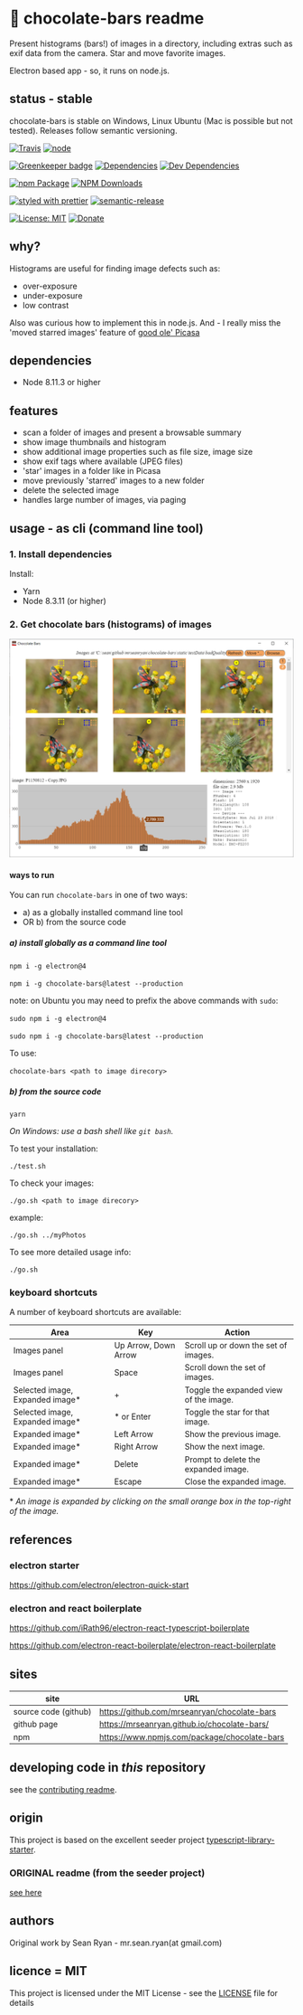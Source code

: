 # :chocolate_bar: chocolate-bars readme

Present histograms (bars!) of images in a directory, including extras such as exif data from the camera. Star and move favorite images.

Electron based app - so, it runs on node.js.

## status - stable

chocolate-bars is stable on Windows, Linux Ubuntu (Mac is possible but not tested). Releases follow semantic versioning.

[![Travis](https://img.shields.io/travis/mrseanryan/chocolate-bars.svg)](https://travis-ci.org/mrseanryan/chocolate-bars)
[![node](https://img.shields.io/node/v/chocolate-bars.svg)](https://nodejs.org)

[![Greenkeeper badge](https://badges.greenkeeper.io/mrseanryan/chocolate-bars.svg)](https://greenkeeper.io/)
[![Dependencies](https://david-dm.org/mrseanryan/chocolate-bars.svg)](https://david-dm.org/mrseanryan/chocolate-bars)
[![Dev Dependencies](https://david-dm.org/mrseanryan/chocolate-bars/dev-status.svg)](https://david-dm.org/mrseanryan/chocolate-bars?type=dev)

[![npm Package](https://img.shields.io/npm/v/chocolate-bars.svg?style=flat-square)](https://www.npmjs.org/package/chocolate-bars)
[![NPM Downloads](https://img.shields.io/npm/dm/chocolate-bars.svg)](https://npmjs.org/package/chocolate-bars)

[![styled with prettier](https://img.shields.io/badge/styled_with-prettier-ff69b4.svg)](https://github.com/prettier/prettier)
[![semantic-release](https://img.shields.io/badge/%20%20%F0%9F%93%A6%F0%9F%9A%80-semantic--release-e10079.svg)](https://github.com/semantic-release/semantic-release)

[![License: MIT](https://img.shields.io/badge/License-MIT-yellow.svg)](https://opensource.org/licenses/MIT)
[![Donate](https://img.shields.io/badge/donate-paypal-blue.svg)](https://paypal.me/mrseanryan)

## why?

Histograms are useful for finding image defects such as:

-   over-exposure
-   under-exposure
-   low contrast

Also was curious how to implement this in node.js.
And - I really miss the 'moved starred images' feature of [good ole' Picasa](http://googlephotos.blogspot.com/2016/02/moving-on-from-picasa.html)

## dependencies

-   Node 8.11.3 or higher

## features

-   scan a folder of images and present a browsable summary
-   show image thumbnails and histogram
-   show additional image properties such as file size, image size
-   show exif tags where available (JPEG files)
-   'star' images in a folder like in Picasa
-   move previously 'starred' images to a new folder
-   delete the selected image
-   handles large number of images, via paging

## usage - as cli (command line tool)

### 1. Install dependencies

Install:

-   Yarn
-   Node 8.3.11 (or higher)

### 2. Get chocolate bars (histograms) of images

![Screenshot](./static/site/screenshot-6.png)

#### ways to run

You can run `chocolate-bars` in one of two ways:

-   a) as a globally installed command line tool
-   OR b) from the source code

##### a) install globally as a command line tool

`npm i -g electron@4`

`npm i -g chocolate-bars@latest --production`

note: on Ubuntu you may need to prefix the above commands with `sudo`:

`sudo npm i -g electron@4`

`sudo npm i -g chocolate-bars@latest --production`

To use:

`chocolate-bars <path to image direcory>`

##### b) from the source code

```
yarn
```

_On Windows: use a bash shell like `git bash`._

To test your installation:

```
./test.sh
```

To check your images:

```
./go.sh <path to image direcory>
```

example:

```
./go.sh ../myPhotos
```

To see more detailed usage info:

```
./go.sh
```

### keyboard shortcuts

A number of keyboard shortcuts are available:

| Area                             | Key                  | Action                                 |
| -------------------------------- | -------------------- | -------------------------------------- |
| Images panel                     | Up Arrow, Down Arrow | Scroll up or down the set of images.   |
| Images panel                     | Space                | Scroll down the set of images.         |
| Selected image, Expanded image\* | +                    | Toggle the expanded view of the image. |
| Selected image, Expanded image\* | \* or Enter          | Toggle the star for that image.        |
| Expanded image\*                 | Left Arrow           | Show the previous image.               |
| Expanded image\*                 | Right Arrow          | Show the next image.                   |
| Expanded image\*                 | Delete               | Prompt to delete the expanded image.   |
| Expanded image\*                 | Escape               | Close the expanded image.              |

\* _An image is expanded by clicking on the small orange box in the top-right of the image._

## references

### electron starter

https://github.com/electron/electron-quick-start

### electron and react boilerplate

https://github.com/iRath96/electron-react-typescript-boilerplate

https://github.com/electron-react-boilerplate/electron-react-boilerplate

## sites

| site                 | URL                                          |
| -------------------- | -------------------------------------------- |
| source code (github) | https://github.com/mrseanryan/chocolate-bars |
| github page          | https://mrseanryan.github.io/chocolate-bars/ |
| npm                  | https://www.npmjs.com/package/chocolate-bars |

## developing code in _this_ repository

see the [contributing readme](CONTRIBUTING.md).

## origin

This project is based on the excellent seeder project [typescript-library-starter](https://github.com/alexjoverm/typescript-library-starter).

### ORIGINAL readme (from the seeder project)

[see here](README.original.md)

## authors

Original work by Sean Ryan - mr.sean.ryan(at gmail.com)

## licence = MIT

This project is licensed under the MIT License - see the [LICENSE](LICENSE) file for details
